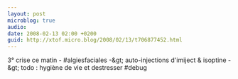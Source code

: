```yaml
---
layout: post
microblog: true
audio: 
date: 2008-02-13 02:00 +0200
guid: http://xtof.micro.blog/2008/02/13/t706877452.html
---
```

3° crise ce matin - #algiesfaciales -&amp;gt; auto-injections d'imiject &amp; isoptine -&amp;gt; todo : hygiène de vie et destresser  #debug
